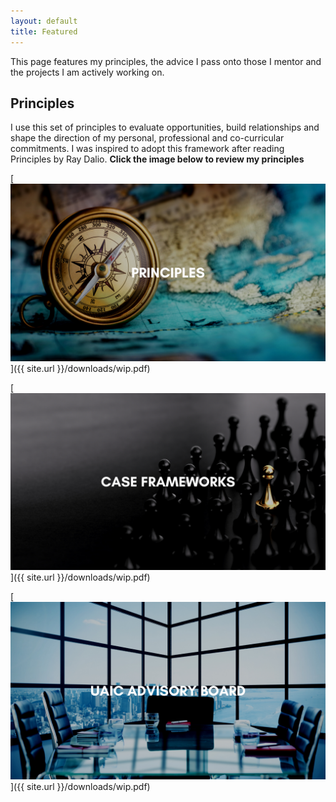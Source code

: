 ```yaml
---
layout: default
title: Featured
---
```



This page features my principles, the advice I pass onto those I mentor and the projects I am actively working on.

## **Principles**
I use this set of principles to evaluate opportunities, build relationships and shape the direction of my personal, professional and co-curricular commitments. I was inspired to adopt this framework after reading Principles by Ray Dalio. **Click the image below to review my principles**

[![MHF](/assets/images/principles.png)]({{ site.url }}/downloads/wip.pdf)

[![Case Framework](/assets/images/case-frameworks.png)]({{ site.url }}/downloads/wip.pdf)

[![UAIC Advisory Board](/assets/images/uaic-advisory-board.png)]({{ site.url }}/downloads/wip.pdf)








